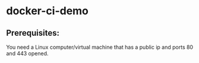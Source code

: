# docker-ci-demo

## Prerequisites:
You need a Linux computer/virtual machine that has a public ip and ports 80 and 443 opened.
